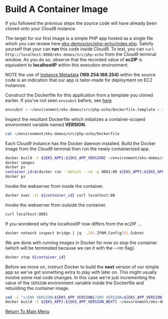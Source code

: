 # Build A Container Image

If you followed the previous steps the source code will have already been cloned onto your Cloud9 instance.

The target for our first image is a simple PHP app hosted as a single file which you can review here [eks-demos/src/php-echo/index.php](/src/php-echo/index.php).
Satisfy yourself that your can **run** this code inside Cloud9. To test, you can `curl http://localhost:8080/eks-demos/src/php-echo` from the Cloud9 terminal window. 
As you do so, observe that the recorded value of **ec2IP** is equivalent to **localhostIP** within this execution environment.

NOTE the use of [Instance Metadata](https://docs.aws.amazon.com/AWSEC2/latest/UserGuide/ec2-instance-metadata.html) **(169.254.169.254)** within the source code is an indication that our app is tailor-made for deployment on EC2 instances.

Construct the Dockerfile for this application from a template you cloned earlier. If you've not seen `envsubst` before, see [here](https://stackoverflow.com/questions/14155596/how-to-substitute-shell-variables-in-complex-text-files)
```bash
envsubst < ~/environment/eks-demos/src/php-echo/Dockerfile.template > ~/environment/eks-demos/src/php-echo/Dockerfile
```

Inspect the resultant Dockerfile which initializes a container-scoped environment variable named **VERSION**.
```bash
cat ~/environment/eks-demos/src/php-echo/Dockerfile
```

Each Cloud9 instance has the Docker daemon installed. Build the Docker image from the Cloud9 terminal then run the newly containerized app.
```bash
docker build -t ${EKS_APP}:${EKS_APP_VERSION} ~/environment/eks-demos/src/${EKS_APP}/
docker images                                                                     # see what you produced
docker ps                                                                         # nothing running ...
container_id=$(docker run --detach --rm -p 8081:80 ${EKS_APP}:${EKS_APP_VERSION}) # request docker to instantiate a single container as a background process
docker ps                                                                         # ... now one container running
```

Invoke the webserver from inside the container.
```bash
docker exec -it ${container_id} curl localhost:80
```

Invoke the webserver from outside the container.
```bash
curl localhost:8081
```

If you wondered why the localhostIP now differs from the ec2IP ...
```bash
docker network inspect bridge | jq  .[0].IPAM.Config[0].Subnet
```

We are done with running images in Docker for now so stop the container (which will be terminated because we ran it with the --rm flag).
```bash
docker stop ${container_id}
```

Before we move on, instruct Docker to build the **next** version of our simple app so we've got something extra to play with later on.
This might usually involve some real code changes.
In this case we're just incrementing the value of the `VERSION` environment variable inside the Dockerfile and rebuilding the container image.

```bash
sed -i "s/ENV VERSION=${EKS_APP_VERSION}/ENV VERSION=${EKS_APP_VERSION_NEXT}/g" ./eks-demos/src/php-echo/Dockerfile
docker build -t ${EKS_APP}:${EKS_APP_VERSION_NEXT} ~/environment/eks-demos/src/${EKS_APP}/
```

[Return To Main Menu](/README.md)
